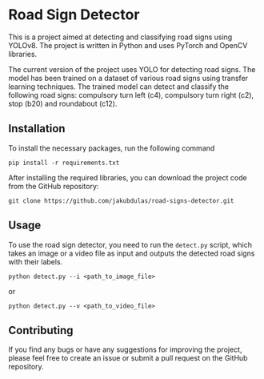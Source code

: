 # Road Sign Detector

This is a project aimed at detecting and classifying road signs using YOLOv8. The project is written in Python and uses PyTorch and OpenCV libraries. 

The current version of the project uses YOLO for detecting road signs. The model has been trained on a dataset of various road signs using transfer learning techniques. The trained model can detect and classify the following road signs: compulsory turn left (c4), compulsory turn right (c2), stop (b20) and roundabout (c12). 

## Installation

To install the necessary packages, run the following command

```
pip install -r requirements.txt
```

After installing the required libraries, you can download the project code from the GitHub repository:

```
git clone https://github.com/jakubdulas/road-signs-detector.git
```

## Usage

To use the road sign detector, you need to run the `detect.py` script, which takes an image or a video file as input and outputs the detected road signs with their labels.

```
python detect.py --i <path_to_image_file>
```

or 

```
python detect.py --v <path_to_video_file>
```


## Contributing

If you find any bugs or have any suggestions for improving the project, please feel free to create an issue or submit a pull request on the GitHub repository.
